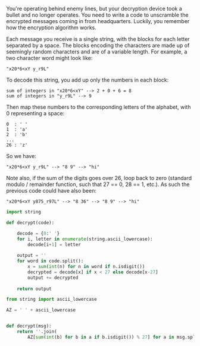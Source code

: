 You're operating behind enemy lines, but your decryption device took a bullet and no longer operates. You need to write a code to unscramble the encrypted messages coming in from headquarters. Luckily, you remember how the encryption algorithm works.

Each message you receive is a single string, with the blocks for each letter separated by a space. The blocks encoding the characters are made up of seemingly random characters and are of a variable length. For example, a two character word might look like:

```
"x20*6<xY y_r9L"
```   
To decode this string, you add up only the numbers in each block:
```
sum of integers in "x20*6<xY" --> 2 + 0 + 6 = 8   
sum of integers in "y_r9L" --> 9
```
Then map these numbers to the corresponding letters of the alphabet, with 0 representing a space:
```
0  : ' '
1  : 'a'
2  : 'b'
...
26 : 'z'
```
So we have:
```
"x20*6<xY y_r9L" --> "8 9" --> "hi"
```
Note also, if the sum of the digits goes over 26, loop back to zero (standard modulo / remainder function, such that 27 == 0, 28 == 1, etc.). As such the previous code could have also been:
```
"x20*6<xY y875_r97L" --> "8 36" --> "8 9" --> "hi"
```
```py
import string

def decrypt(code):

    decode = {0:' '}
    for i, letter in enumerate(string.ascii_lowercase):
        decode[i+1] = letter
    
    output = ''
    for word in code.split():
        x = sum(int(n) for n in word if n.isdigit())
        decrypted = decode[x] if x < 27 else decode[x-27]
        output += decrypted
        
    return output
```
```py
from string import ascii_lowercase

AZ = ' ' + ascii_lowercase


def decrypt(msg):
    return ''.join(
        AZ[sum(int(b) for b in a if b.isdigit()) % 27] for a in msg.split())
```
